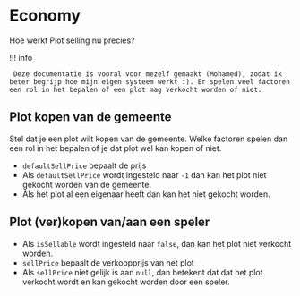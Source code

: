 # Economy

Hoe werkt Plot selling nu precies?

!!! info

     Deze documentatie is vooral voor mezelf gemaakt (Mohamed), zodat ik beter begrijp hoe mijn eigen systeem werkt :). Er spelen veel factoren een rol in het bepalen of een plot mag verkocht worden of niet.

## Plot kopen van de gemeente
Stel dat je een plot wilt kopen van de gemeente. Welke factoren spelen dan een rol in het bepalen of je dat plot wel kan kopen of niet.

* `defaultSellPrice` bepaalt de prijs
* Als `defaultSellPrice` wordt ingesteld naar `-1` dan kan het plot niet gekocht worden van de gemeente.
* Als het plot al een eigenaar heeft dan kan het niet gekocht worden.

## Plot (ver)kopen van/aan een speler
* Als `isSellable` wordt ingesteld naar `false`, dan kan het plot niet verkocht worden.
* `sellPrice` bepaalt de verkoopprijs van het plot
* Als `sellPrice` niet gelijk is aan `null`, dan betekent dat dat het plot verkocht wordt en kan gekocht worden door een speler.